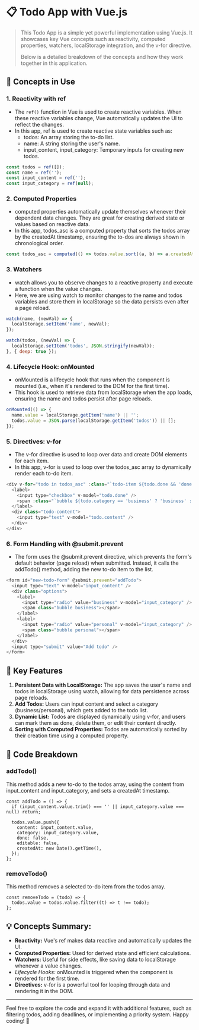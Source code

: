 # 📋 Todo App with Vue.js
> This Todo App is a simple yet powerful implementation using Vue.js. It showcases key Vue concepts such as reactivity, computed properties, watchers, localStorage integration, and the v-for directive.
> 
> Below is a detailed breakdown of the concepts and how they work together in this application.

## 🚀 Concepts in Use
### 1. Reactivity with ref
- The `ref()` function in Vue is used to create reactive variables. When these reactive variables change, Vue automatically updates the UI to reflect the changes.
- In this app, ref is used to create reactive state variables such as:
     - todos: An array storing the to-do list.
     - name: A string storing the user's name.
     - input_content, input_category: Temporary inputs for creating new todos.
     
```js
const todos = ref([]);
const name = ref('');
const input_content = ref('');
const input_category = ref(null);
```

### 2. Computed Properties
- computed properties automatically update themselves whenever their dependent data changes. They are great for creating derived state or values based on reactive data.
- In this app, todos_asc is a computed property that sorts the todos array by the createdAt timestamp, ensuring the to-dos are always shown in chronological order.

```js 
const todos_asc = computed(() => todos.value.sort((a, b) => a.createdAt - b.createdAt));
```

### 3. Watchers
- watch allows you to observe changes to a reactive property and execute a function when the value changes.
- Here, we are using watch to monitor changes to the name and todos variables and store them in localStorage so the data persists even after a page reload.

```js 
watch(name, (newVal) => {
  localStorage.setItem('name', newVal);
});

watch(todos, (newVal) => {
  localStorage.setItem('todos', JSON.stringify(newVal));
}, { deep: true });
```

### 4. Lifecycle Hook: onMounted
- onMounted is a lifecycle hook that runs when the component is mounted (i.e., when it's rendered to the DOM for the first time).
- This hook is used to retrieve data from localStorage when the app loads, ensuring the name and todos persist after page reloads.

```js 
onMounted(() => {
  name.value = localStorage.getItem('name') || '';
  todos.value = JSON.parse(localStorage.getItem('todos')) || [];
});
```

### 5. Directives: v-for
- The v-for directive is used to loop over data and create DOM elements for each item.
- In this app, v-for is used to loop over the todos_asc array to dynamically render each to-do item.

```js 
<div v-for="todo in todos_asc" :class="`todo-item ${todo.done && 'done'}`">
  <label>
    <input type="checkbox" v-model="todo.done" />
    <span :class="`bubble ${todo.category == 'business' ? 'business' : 'personal'}`"></span>
  </label>
  <div class="todo-content">
    <input type="text" v-model="todo.content" />
  </div>
</div>

```

### 6. Form Handling with @submit.prevent
- The form uses the @submit.prevent directive, which prevents the form's default behavior (page reload) when submitted. Instead, it calls the addTodo() method, adding the new to-do item to the list.

```js
<form id="new-todo-form" @submit.prevent="addTodo">
  <input type="text" v-model="input_content" />
  <div class="options">
    <label>
      <input type="radio" value="business" v-model="input_category" />
      <span class="bubble business"></span>
    </label>
    <label>
      <input type="radio" value="personal" v-model="input_category" />
      <span class="bubble personal"></span>
    </label>
  </div>
  <input type="submit" value="Add todo" />
</form>
```

## 📝 Key Features
1. **Persistent Data with LocalStorage:** The app saves the user's name and todos in localStorage using watch, allowing for data persistence across page reloads.
2. **Add Todos:** Users can input content and select a category (business/personal), which gets added to the todo list.
3. **Dynamic List:** Todos are displayed dynamically using v-for, and users can mark them as done, delete them, or edit their content directly.
4. **Sorting with Computed Properties:** Todos are automatically sorted by their creation time using a computed property.
## 🔧 Code Breakdown
### addTodo()
This method adds a new to-do to the todos array, using the content from input_content and input_category, and sets a createdAt timestamp.

```JS
const addTodo = () => {
  if (input_content.value.trim() === '' || input_category.value === null) return;
  
  todos.value.push({
    content: input_content.value,
    category: input_category.value,
    done: false,
    editable: false,
    createdAt: new Date().getTime(),
  });
};
```

### removeTodo()
This method removes a selected to-do item from the todos array.

```JS 
const removeTodo = (todo) => {
  todos.value = todos.value.filter((t) => t !== todo);
};
```
## 💡 Concepts Summary:
- **Reactivity:** Vue's ref makes data reactive and automatically updates the UI.
- **Computed Properties:** Used for derived state and efficient calculations.
- **Watchers:** Useful for side effects, like saving data to localStorage whenever a value changes.
- *Lifecycle Hooks:* onMounted is triggered when the component is rendered for the first time.
- **Directives:** v-for is a powerful tool for looping through data and rendering it in the DOM.

****
Feel free to explore the code and expand it with additional features, such as filtering todos, adding deadlines, or implementing a priority system. Happy coding! 🎉